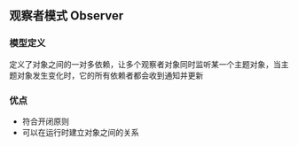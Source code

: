 ## 观察者模式 Observer

### 模型定义
定义了对象之间的一对多依赖，让多个观察者对象同时监听某一个主题对象，当主题对象发生变化时，它的所有依赖者都会收到通知并更新

### 优点
* 符合开闭原则
* 可以在运行时建立对象之间的关系